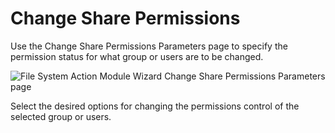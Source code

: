 # Change Share Permissions

Use the Change Share Permissions Parameters page to specify the permission status for what group or
users are to be changed.

![File System Action Module Wizard Change Share Permissions Parameters page](/img/versioned_docs/accessanalyzer_11.6/accessanalyzer/admin/action/filesystem/parameters/changesharepermissions.webp)

Select the desired options for changing the permissions control of the selected group or users.
